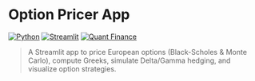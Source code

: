 # Option Pricer App

[![Python](https://img.shields.io/badge/Python-3776AB?style=for-the-badge&logo=python&logoColor=white)](https://www.python.org/)
[![Streamlit](https://img.shields.io/badge/Streamlit-FF4B4B?style=for-the-badge&logo=streamlit&logoColor=white)](https://streamlit.io/)
[![Quant Finance](https://img.shields.io/badge/Quantitative-Finance-blue?style=for-the-badge)]()

> A Streamlit app to price European options (Black-Scholes & Monte Carlo), compute Greeks, simulate Delta/Gamma hedging, and visualize option strategies.

